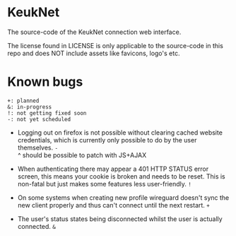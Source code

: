 # KeukNet
The source-code of the KeukNet connection web interface.

The license found in LICENSE is only applicable to the source-code in this repo and does NOT include assets like favicons, logo's etc.

# Known bugs

    +: planned  
    &: in-progress  
    !: not getting fixed soon  
    -: not yet scheduled  

- Logging out on firefox is not possible without clearing cached website credentials, which is currently only possible to do by the user themselves. `-`  
^ should be possible to patch with JS+AJAX

- When authenticating there may appear a 401 HTTP STATUS error screen, this means your cookie is broken and needs to be reset. This is non-fatal but just makes some features less user-friendly. `!`  

- On some systems when creating new profile wireguard doesn't sync the new client properly and thus can't connect until the next restart. `+`  

- The user's status states being disconnected whilst the user is actually connected. `&`  
